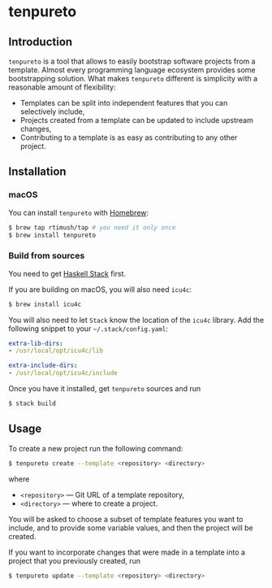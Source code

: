 # tenpureto

## Introduction

`tenpureto` is a tool that allows to easily bootstrap software projects from a template. Almost every programming language ecosystem provides some bootstrapping solution. What makes `tenpureto` different is simplicity with a reasonable amount of flexibility:

 * Templates can be split into independent features that you can selectively include,
 * Projects created from a template can be updated to include upstream changes,
 * Contributing to a template is as easy as contributing to any other project.

## Installation

### macOS

You can install `tenpureto` with [Homebrew](https://brew.sh):

```sh
$ brew tap rtimush/tap # you need it only once
$ brew install tenpureto
```

### Build from sources

You need to get [Haskell Stack](https://haskellstack.org) first.

If you are building on macOS, you will also need `icu4c`:
```sh
$ brew install icu4c
```
You will also need to let `Stack` know the location of the `icu4c` library. Add the following snippet to your `~/.stack/config.yaml`:
```yaml
extra-lib-dirs:
- /usr/local/opt/icu4c/lib

extra-include-dirs:
- /usr/local/opt/icu4c/include
```

Once you have it installed, get `tenpureto` sources and run
```sh
$ stack build
```

## Usage

To create a new project run the following command:
```sh
$ tenpureto create --template <repository> <directory>
```
where
 * `<repository>` — Git URL of a template repository,
 * `<directory>` — where to create a project.

You will be asked to choose a subset of template features you want to include, and to provide some variable values, and then the project will be created.

If you want to incorporate changes that were made in a template into a project that you previously created, run
```sh
$ tenpureto update --template <repository> <directory>
```
